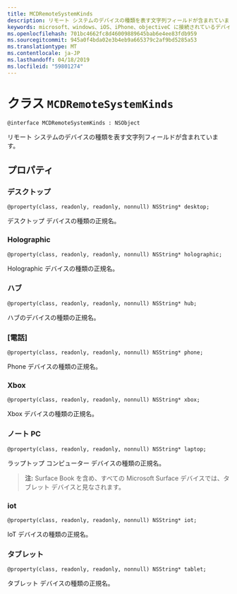 ```yaml
---
title: MCDRemoteSystemKinds
description: リモート システムのデバイスの種類を表す文字列フィールドが含まれています。
keywords: microsoft、windows、iOS、iPhone、objectiveC に接続されているデバイス、プロジェクトのローマ
ms.openlocfilehash: 701bc4662fc8d46009889645bab6e4ee83fdb959
ms.sourcegitcommit: 945a0f4bda02e3b4eb9a665379c2af9bd5285a53
ms.translationtype: MT
ms.contentlocale: ja-JP
ms.lasthandoff: 04/18/2019
ms.locfileid: "59801274"
---
```

# <a name="class-mcdremotesystemkinds"></a>クラス `MCDRemoteSystemKinds` 

```
@interface MCDRemoteSystemKinds : NSObject
```

リモート システムのデバイスの種類を表す文字列フィールドが含まれています。

## <a name="properties"></a>プロパティ

### <a name="desktop"></a>デスクトップ
`@property(class, readonly, readonly, nonnull) NSString* desktop;`

デスクトップ デバイスの種類の正規名。

### <a name="holographic"></a>Holographic
`@property(class, readonly, readonly, nonnull) NSString* holographic;`

Holographic デバイスの種類の正規名。

### <a name="hub"></a>ハブ
`@property(class, readonly, readonly, nonnull) NSString* hub;`

ハブのデバイスの種類の正規名。

### <a name="phone"></a>[電話]
`@property(class, readonly, readonly, nonnull) NSString* phone;`

Phone デバイスの種類の正規名。

### <a name="xbox"></a>Xbox
`@property(class, readonly, readonly, nonnull) NSString* xbox;`

Xbox デバイスの種類の正規名。

### <a name="laptop"></a>ノート PC
`@property(class, readonly, readonly, nonnull) NSString* laptop;`

ラップトップ コンピューター デバイスの種類の正規名。

> **注:** Surface Book を含め、すべての Microsoft Surface デバイスでは、タブレット デバイスと見なされます。

### <a name="iot"></a>iot
`@property(class, readonly, readonly, nonnull) NSString* iot;`

IoT デバイスの種類の正規名。

### <a name="tablet"></a>タブレット
`@property(class, readonly, readonly, nonnull) NSString* tablet;`

タブレット デバイスの種類の正規名。
